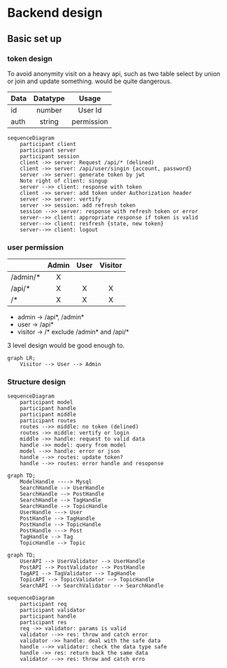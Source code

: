 # Backend design

## Basic set up

### token design
 
To avoid anonymity visit on a heavy api, such as two table select by union or join and update something. would be quite dangerous.


| Data     | Datatype |     Usage     |
|----------|:--------:|:-------------:|
| id       |  number  |    User Id    |
| auth     |  string  |  permission   |

```mermaid
sequenceDiagram
    participant client
    participant server
    participant session
    client ->> server: Request /api/* (delined)
    client ->> server: /api/user/singin {account, password}
    server ->> server: generate token by jwt
    Note right of client: singup
    server -->> client: response with token
    client ->> server: add token under Authorization header
    server ->> server: vertify
    server ->> session: add refresh token
    session -->> server: response with refresh token or error
    server-->> client: appropriate response if token is valid
    server-->> client: resfresh {state, new token}
    server-->> client: logout
```

### user permission

|          | Admin | User | Visitor |
|:---------|:-----:|:----:|:-------:|
| /admin/* |   X   |      |         |
| /api/*   |   X   |  X   |    X    |
| /*       |   X   |  X   |    X    |    

- admin -> /api*, /admin*
- user -> /api*
- visitor -> /* exclude /admin* and /api/*

3 level design would be good enough to.

```mermaid
graph LR;
    Visitor --> User --> Admin
```

### Structure design

```mermaid
sequenceDiagram
    participant model
    participant handle
    participant middle
    participant routes
    routes -->> middle: no token (delined)
    routes ->> middle: vertify or login
    middle ->> handle: request to valid data 
    handle ->> model: query from model
    model -->> handle: error or json
    handle -->> routes: update token?
    handle -->> routes: error handle and resoponse
```

```mermaid
graph TD;
    ModelHandle ----> Mysql
    SearchHandle --> UserHandle
    SearchHandle --> PostHandle
    SearchHandle --> TagHandle
    SearchHandle --> TopicHandle
    UserHandle ---> User
    PostHandle --> TagHandle
    PostHandle --> TopicHandle
    PostHandle ---> Post
    TagHandle --> Tag
    TopicHandle --> Topic
```

```mermaid
graph TD;
    UserAPI --> UserValidator --> UserHandle
    PostAPI --> PostValidator --> PostHandle
    TagAPI --> TagValidator --> TagHandle
    TopicAPI --> TopicValidator --> TopicHandle
    SearchAPI --> SearchValidator --> SearchHandle
```

```mermaid
sequenceDiagram
    participant req
    participant validator
    participant handle
    participant res
    req ->> validator: params is valid
    validator -->> res: throw and catch error
    validator ->> handle: deal with the safe data
    handle -->> validator: check the data type safe
    handle ->> res: return back the same data
    validator -->> res: throw and catch erro
```
